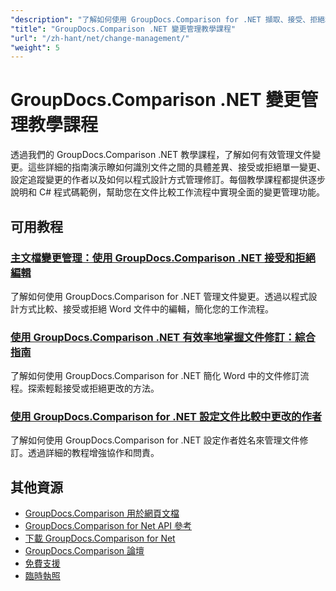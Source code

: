 ```yaml
---
"description": "了解如何使用 GroupDocs.Comparison for .NET 擷取、接受、拒絕和操作文件之間偵測到的變更。"
"title": "GroupDocs.Comparison .NET 變更管理教學課程"
"url": "/zh-hant/net/change-management/"
"weight": 5
---
```


# GroupDocs.Comparison .NET 變更管理教學課程

透過我們的 GroupDocs.Comparison .NET 教學課程，了解如何有效管理文件變更。這些詳細的指南演示瞭如何識別文件之間的具體差異、接受或拒絕單一變更、設定追蹤變更的作者以及如何以程式設計方式管理修訂。每個教學課程都提供逐步說明和 C# 程式碼範例，幫助您在文件比較工作流程中實現全面的變更管理功能。

## 可用教程

### [主文檔變更管理：使用 GroupDocs.Comparison .NET 接受和拒絕編輯](./groupdocs-comparison-net-accept-reject-changes/)
了解如何使用 GroupDocs.Comparison for .NET 管理文件變更。透過以程式設計方式比較、接受或拒絕 Word 文件中的編輯，簡化您的工作流程。

### [使用 GroupDocs.Comparison .NET 有效率地掌握文件修訂：綜合指南](./groupdocs-comparison-net-document-revisions-guide/)
了解如何使用 GroupDocs.Comparison for .NET 簡化 Word 中的文件修訂流程。探索輕鬆接受或拒絕更改的方法。

### [使用 GroupDocs.Comparison for .NET 設定文件比較中更改的作者](./groupdocs-comparison-net-set-author-changes-document-comparison/)
了解如何使用 GroupDocs.Comparison for .NET 設定作者姓名來管理文件修訂。透過詳細的教程增強協作和問責。

## 其他資源

- [GroupDocs.Comparison 用於網頁文檔](https://docs.groupdocs.com/comparison/net/)
- [GroupDocs.Comparison for Net API 參考](https://reference.groupdocs.com/comparison/net/)
- [下載 GroupDocs.Comparison for Net](https://releases.groupdocs.com/comparison/net/)
- [GroupDocs.Comparison 論壇](https://forum.groupdocs.com/c/comparison)
- [免費支援](https://forum.groupdocs.com/)
- [臨時執照](https://purchase.groupdocs.com/temporary-license/)